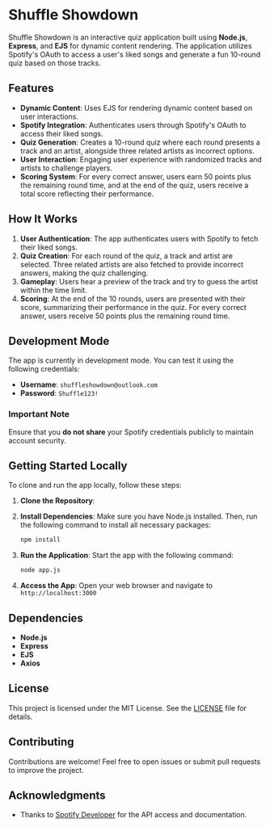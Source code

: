 # Shuffle Showdown

Shuffle Showdown is an interactive quiz application built using **Node.js**, **Express**, and **EJS** for dynamic content rendering. The application utilizes Spotify's OAuth to access a user's liked songs and generate a fun 10-round quiz based on those tracks.

## Features

- **Dynamic Content**: Uses EJS for rendering dynamic content based on user interactions.
- **Spotify Integration**: Authenticates users through Spotify's OAuth to access their liked songs.
- **Quiz Generation**: Creates a 10-round quiz where each round presents a track and an artist, alongside three related artists as incorrect options.
- **User Interaction**: Engaging user experience with randomized tracks and artists to challenge players.
- **Scoring System**: For every correct answer, users earn 50 points plus the remaining round time, and at the end of the quiz, users receive a total score reflecting their performance.

## How It Works

1. **User Authentication**: The app authenticates users with Spotify to fetch their liked songs.
2. **Quiz Creation**: For each round of the quiz, a track and artist are selected. Three related artists are also fetched to provide incorrect answers, making the quiz challenging.
3. **Gameplay**: Users hear a preview of the track and try to guess the artist within the time limit.
4. **Scoring**: At the end of the 10 rounds, users are presented with their score, summarizing their performance in the quiz. For every correct answer, users receive 50 points plus the remaining round time.

## Development Mode

The app is currently in development mode. You can test it using the following credentials:

- **Username**: `shuffleshowdown@outlook.com`
- **Password**: `Shuffle123!`

### Important Note

Ensure that you **do not share** your Spotify credentials publicly to maintain account security.

## Getting Started Locally

To clone and run the app locally, follow these steps:

1. **Clone the Repository**:

2. **Install Dependencies**:
   Make sure you have Node.js installed. Then, run the following command to install all necessary packages:
   ```bash
   npm install
   ```

3. **Run the Application**:
   Start the app with the following command:
   ```bash
   node app.js
   ```

4. **Access the App**:
   Open your web browser and navigate to `http://localhost:3000`

## Dependencies

- **Node.js**
- **Express**
- **EJS**
- **Axios**

## License

This project is licensed under the MIT License. See the [LICENSE](LICENSE) file for details.

## Contributing

Contributions are welcome! Feel free to open issues or submit pull requests to improve the project.

## Acknowledgments

- Thanks to [Spotify Developer](https://developer.spotify.com) for the API access and documentation.
